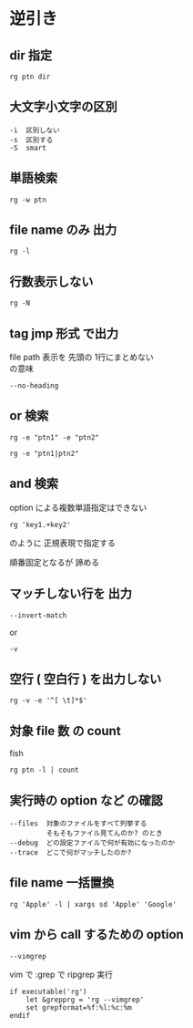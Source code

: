 
# 逆引き


## dir 指定

```
rg ptn dir
```


## 大文字小文字の区別

```
-i  区別しない
-s  区別する
-S  smart
```


## 単語検索

```
rg -w ptn
```


## file name のみ 出力

```
rg -l
```


## 行数表示しない

```
rg -N
```


## tag jmp 形式 で出力

file path 表示を 先頭の 1行にまとめない  
の意味

```
--no-heading
```


## or 検索

```
rg -e "ptn1" -e "ptn2" 
```

```
rg -e "ptn1|ptn2" 
```


## and 検索

option による複数単語指定はできない

```
rg 'key1.+key2'
```

のように 正規表現で指定する

順番固定となるが 諦める


## マッチしない行を 出力

```
--invert-match
```

or

```
-v
```


## 空行 ( 空白行 ) を出力しない

```
rg -v -e '^[ \t]*$'
```


## 対象 file 数 の count

fish

```
rg ptn -l | count
```


## 実行時の option など の確認

```
--files  対象のファイルをすべて列挙する
         そもそもファイル見てんのか? のとき
--debug  どの設定ファイルで何が有効になったのか
--trace  どこで何がマッチしたのか?
```


## file name 一括置換

```
rg 'Apple' -l | xargs sd 'Apple' 'Google'
```


## vim から call するための option

```
--vimgrep
```

vim で :grep で ripgrep 実行

```
if executable('rg')
    let &grepprg = 'rg --vimgrep'
    set grepformat=%f:%l:%c:%m
endif
```



